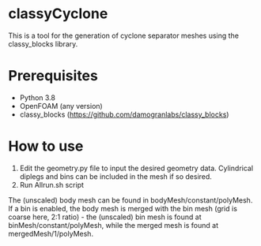 # classyCyclone
This is a tool for the generation of cyclone separator meshes using the classy_blocks library.

# Prerequisites
- Python 3.8
- OpenFOAM (any version)
- classy_blocks (https://github.com/damogranlabs/classy_blocks)

# How to use
1. Edit the geometry.py file to input the desired geometry data. Cylindrical diplegs and bins can be included in the mesh if so desired.
2. Run Allrun.sh script

The (unscaled) body mesh can be found in bodyMesh/constant/polyMesh. If a bin is enabled, the body mesh is merged with the bin mesh (grid is coarse here, 2:1 ratio) - the (unscaled) bin mesh is found at binMesh/constant/polyMesh, while the merged mesh is found at mergedMesh/1/polyMesh.
